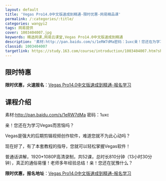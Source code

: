 ```yaml
---
layout: default
title: 'Vegas Pro14.0中文版速成到精通-限时优惠-网易精品课'
permalink: /:categories/:title/
categories: wangyi2
tags: 网易提供
cover: 1003404007.jpg
keywords: 精选网课,网易云课堂,Vegas Pro14.0中文版速成到精通
description: '素材:http://pan.baidu.com/s/1eRW7dMa密码：1uxc亲！您还在为学习Vegas而苦恼吗？V'
classid: 1003404007
targetlink: https://study.163.com/course/introduction/1003404007.htm?share=1&shareId=1025206652&utm_campaign=share&utm_medium=iphoneShare&utm_source=&utm_u=1025206652
---
```


## 限时特惠

**限时优惠，火速报名**：[Vegas Pro14.0中文版速成到精通-报名学习](https://study.163.com/course/introduction/1003404007.htm?share=1&shareId=1025206652&utm_campaign=share&utm_medium=iphoneShare&utm_source=&utm_u=1025206652)

## 课程介绍

素材:http://pan.baidu.com/s/1eRW7dMa   密码：1uxc

亲！您还在为学习Vegas而苦恼吗？

Vegas是强大的后期剪辑视频创作软件，难道您就不为此心动吗？

现在好了，有了本套教程的指导，您就可以轻松掌握Vegas软件！

普通话讲解，1920*1080P高清录制，共52课，总时长810分钟（13小时30分钟），真正的通俗易懂！老师多年经验总结！亲！您还在犹豫什么？

**限时优惠，报名地址**：[Vegas Pro14.0中文版速成到精通-报名学习](https://study.163.com/course/introduction/1003404007.htm?share=1&shareId=1025206652&utm_campaign=share&utm_medium=iphoneShare&utm_source=&utm_u=1025206652)

